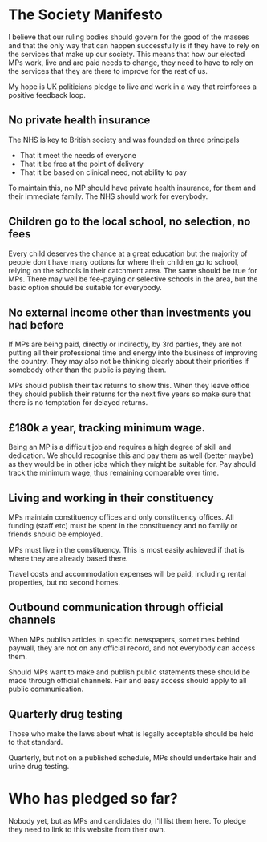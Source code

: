 # The Society Manifesto

I believe that our ruling bodies should govern for the good of the masses and that the only way that can happen successfully is if they have to rely on the services that make up our society. This means that how our elected MPs work, live and are paid needs to change, they need to have to rely on the services that they are there to improve for the rest of us.

My hope is UK politicians pledge to live and work in a way that reinforces a positive feedback loop.


## No private health insurance

The NHS is key to British society and was founded on three principals 

* That it meet the needs of everyone
* That it be free at the point of delivery
* That it be based on clinical need, not ability to pay

To maintain this, no MP should have private health insurance, for them and their immediate family. The NHS should work for everybody.

## Children go to the local school, no selection, no fees

Every child deserves the chance at a great education but the majority of people don't have many options for where their children go to school, relying on the schools in their catchment area. The same should be true for MPs. There may well be fee-paying or selective schools in the area, but the basic option should be suitable for everybody.

## No external income other than investments you had before

If MPs are being paid, directly or indirectly, by 3rd parties, they are not putting all their professional time and energy into the business of improving the country. They may also not be thinking clearly about their priorities if somebody other than the public is paying them.

MPs should publish their tax returns to show this. When they leave office they should publish their returns for the next five years so make sure that there is no temptation for delayed returns.

## £180k a year, tracking minimum wage.

Being an MP is a difficult job and requires a high degree of skill and dedication. We should recognise this and pay them as well (better maybe) as they would be in other jobs which they might be suitable for. Pay should track the minimum wage, thus remaining comparable over time.

## Living and working in their constituency

MPs maintain constituency offices and only constituency offices. All funding (staff etc) must be spent in the constituency and no family or friends should be employed.

MPs must live in the constituency. This is most easily achieved if that is where they are already based there.

Travel costs and accommodation expenses will be paid, including rental properties, but no second homes.

## Outbound communication through official channels

When MPs publish articles in specific newspapers, sometimes behind paywall, they are not on any official record, and not everybody can access them.

Should MPs want to make and publish public statements these should be made through official channels.  Fair and easy access should apply to all public communication.

## Quarterly drug testing

Those who make the laws about what is legally acceptable should be held to that standard. 

Quarterly, but not on a published schedule, MPs should undertake hair and urine drug testing.

# Who has pledged so far?

Nobody yet, but as MPs and candidates do, I'll list them here.  To pledge they need to link to this website from their own.

